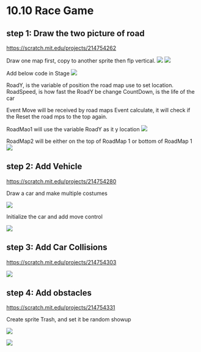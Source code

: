 # 10.10 Race Game

## step 1: Draw the two picture of road

https://scratch.mit.edu/projects/214754262

Draw one map first, copy to another sprite then flp vertical.
![](10.10.road1.png)
![](10.10.road2.png)

Add below code in Stage
![](10.10.bgCode.png)

RoadY, is the variable of position the road map use to set location.
RoadSpeed, is how fast the RoadY be change
CountDown, is the life of the car

Event Move will be received by road maps
Event calculate, it will check if the Reset the road mps to the top again.  

RoadMao1 will use the variable RoadY as it y location
![](10.10.Road1Code.png)

RoadMap2 will be either on the top of RoadMap 1 or bottom of RoadMap 1
![](10.10.Road2Code.png)

## step 2: Add Vehicle

https://scratch.mit.edu/projects/214754280

Draw a car and make multiple costumes

![](10.10.2.AnimationCar.png)

Initialize the car and add move control

![](10.10.2.CarCode.png)

## step 3: Add Car Collisions

https://scratch.mit.edu/projects/214754303

![](10.10.3.carCodeCollistion.png)

## step 4: Add obstacles

https://scratch.mit.edu/projects/214754331

Create sprite Trash, and set it be random showup

![](10.10.4.randomTrash.png)

![](10.10.4.TrachCode.png)
